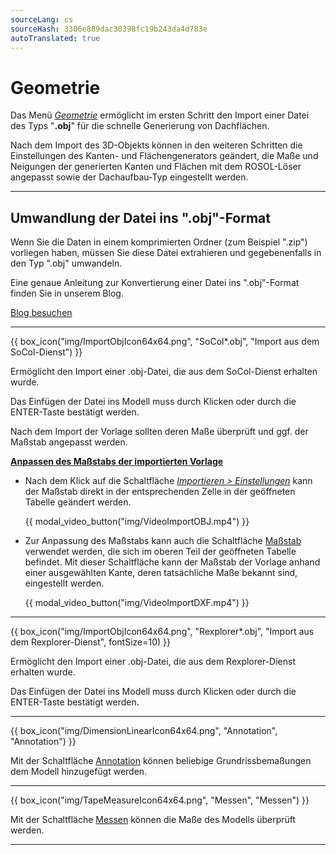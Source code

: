 ```yaml
---
sourceLang: cs
sourceHash: 3306e889dac30398fc19b243da4d783e
autoTranslated: true
---
```


<h1>Geometrie</h1>
<p>Das Menü <u><i>Geometrie</i></u> ermöglicht im ersten Schritt den Import einer Datei des Typs "<b>.obj</b>" für die schnelle Generierung von Dachflächen.</p>

<p>Nach dem Import des 3D-Objekts können in den weiteren Schritten die Einstellungen des Kanten- und Flächengenerators geändert, die Maße und Neigungen der generierten Kanten und Flächen mit dem ROSOL-Löser angepasst sowie der Dachaufbau-Typ eingestellt werden.</p>

<hr class="main"> <!-- Vodorovná čára jako oddělovač sekce -->

<h2>Umwandlung der Datei ins ".obj"-Format</h2>
<p>Wenn Sie die Daten in einem komprimierten Ordner (zum Beispiel ".zip") vorliegen haben, müssen Sie diese Datei extrahieren und gegebenenfalls in den Typ ".obj" umwandeln.</p>

<p>Eine genaue Anleitung zur Konvertierung einer Datei ins ".obj"-Format finden Sie in unserem Blog.</p>
<a href="" target="_blank" rel="noopener noreferrer" class="btn">
  Blog besuchen
</a>

<hr class="main"> <!-- Vodorovná čára jako oddělovač sekce -->

{{ box_icon("img/ImportObjIcon64x64.png", "SoCol*.obj", "Import aus dem SoCol-Dienst") }}

<p>Ermöglicht den Import einer .obj-Datei, die aus dem SoCol-Dienst erhalten wurde.</p>
<p>Das Einfügen der Datei ins Modell muss durch Klicken oder durch die ENTER-Taste bestätigt werden.</p> 

<p>Nach dem Import der Vorlage sollten deren Maße überprüft und ggf. der Maßstab angepasst werden.</p>

<p><b><u>Anpassen des Maßstabs der importierten Vorlage</u></b></p>

<ul>
<p><li>
Nach dem Klick auf die Schaltfläche <u><i>Importieren > Einstellungen</i></u> kann der Maßstab direkt in der entsprechenden Zelle in der geöffneten Tabelle geändert werden. 
</li></p>

{{ modal_video_button("img/VideoImportOBJ.mp4") }}

<p><li>
Zur Anpassung des Maßstabs kann auch die Schaltfläche <u>Maßstab</u> verwendet werden, die sich im oberen Teil der geöffneten Tabelle befindet. Mit dieser Schaltfläche kann der Maßstab der Vorlage anhand einer ausgewählten Kante, deren tatsächliche Maße bekannt sind, eingestellt werden.
</li></p>

{{ modal_video_button("img/VideoImportDXF.mp4") }}

</ul>

<hr class="main"> <!-- Vodorovná čára jako oddělovač sekce -->

{{ box_icon("img/ImportObjIcon64x64.png", "Rexplorer*.obj", "Import aus dem Rexplorer-Dienst", fontSize=10) }}

<p>Ermöglicht den Import einer .obj-Datei, die aus dem Rexplorer-Dienst erhalten wurde.</p>
<p>Das Einfügen der Datei ins Modell muss durch Klicken oder durch die ENTER-Taste bestätigt werden.</p>

<hr class="main"> <!-- Vodorovná čára jako oddělovač sekce -->

{{ box_icon("img/DimensionLinearIcon64x64.png", "Annotation", "Annotation") }}

<p>Mit der Schaltfläche <u>Annotation</u> können beliebige Grundrissbemaßungen dem Modell hinzugefügt werden.</p>

<hr class="main"> <!-- Vodorovná čára jako oddělovač sekce -->

{{ box_icon("img/TapeMeasureIcon64x64.png", "Messen", "Messen") }}

<p>Mit der Schaltfläche <u>Messen</u> können die Maße des Modells überprüft werden.</p>

<hr class="main"> <!-- Vodorovná čára jako oddělovač sekce -->

<!-- product: HiStruct Roofs -->